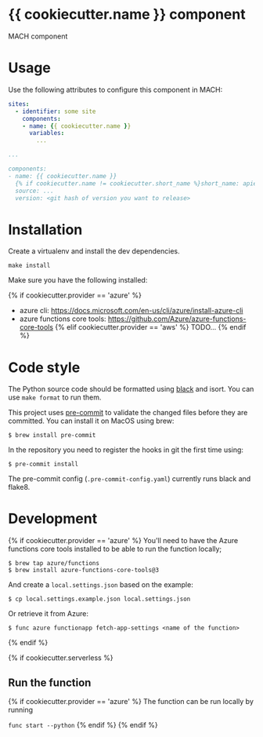 # {{ cookiecutter.name }} component

MACH component


# Usage

Use the following attributes to configure this component in MACH:

```yaml
sites:
  - identifier: some site
    components:
    - name: {{ cookiecutter.name }}
      variables:
        ...

...

components:
- name: {{ cookiecutter.name }}
  {% if cookiecutter.name != cookiecutter.short_name %}short_name: apiexts{% endif %}
  source: ...
  version: <git hash of version you want to release>
```

# Installation

Create a virtualenv and install the dev dependencies.

`make install`

Make sure you have the following installed:

{% if cookiecutter.provider == 'azure' %}
- azure cli: https://docs.microsoft.com/en-us/cli/azure/install-azure-cli
- azure functions core tools: https://github.com/Azure/azure-functions-core-tools
{% elif cookiecutter.provider == 'aws' %}
TODO...
{% endif %}


# Code style

The Python source code should be formatted using [black](https://github.com/python/black) and isort.
You can use `make format` to run them.

This project uses [pre-commit](https://pre-commit.com) to validate the changed
files before they are committed. You can install it on MacOS using brew:

    $ brew install pre-commit

In the repository you need to register the hooks in git the first time using:

    $ pre-commit install

The pre-commit config (`.pre-commit-config.yaml`) currently runs black and
flake8.


# Development

{% if cookiecutter.provider == 'azure' %}
You'll need to have the Azure functions core tools installed to be able to run the function locally;

    $ brew tap azure/functions
    $ brew install azure-functions-core-tools@3


And create a `local.settings.json` based on the example:

    $ cp local.settings.example.json local.settings.json

Or retrieve it from Azure:

    $ func azure functionapp fetch-app-settings <name of the function>
{% endif %}

{% if cookiecutter.serverless %}
## Run the function
{% if cookiecutter.provider == 'azure' %}
The function can be run locally by running

`func start --python`
{% endif %}
{% endif %}